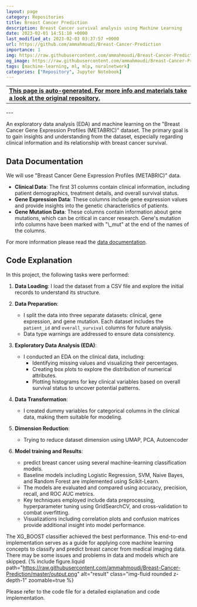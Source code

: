 ```yaml
---
layout: page
category: Repositories
title: Breast Cancer Prediction
description: Breast Cancer survival analysis using Machine Learning
date: 2023-02-01 14:51:10 +0000
last_modified_at: 2023-02-03 03:37:57 +0000
url: https://github.com/ammahmoudi/Breast-Cancer-Prediction
importance: 1
img: https://raw.githubusercontent.com/ammahmoudi/Breast-Cancer-Prediction/master/output.png
og_image: https://raw.githubusercontent.com/ammahmoudi/Breast-Cancer-Prediction/master/output.png
tags: [machine-learning, ml, mlp, nuralnetwork]
categories: ["Repository", Jupyter Notebook]
---
```

<div id="open-in-github" > <table class="table-cv list-group-table"> <tbody> <tr>    <td class="list-group-name"><b>   <a href="https://github.com/ammahmoudi/Breast-Cancer-Prediction" rel="external nofollow noopener" target="_blank"><i class="fa-brands fa-github"></i> This page is auto-generated. For more info and materials take a look at the original repository.</a> </b></td></tr> </tbody> </table></div>
---

An exploratory data analysis (EDA) and machine learning on the "Breast Cancer Gene Expression Profiles (METABRIC)" dataset.
The primary goal is to gain insights and understanding from the dataset, especially regarding clinical information and its relationship with breast cancer survival.


## Data Documentation
We will use "Breast Cancer Gene Expression Profiles (METABRIC)" data.
- **Clinical Data**: The first 31 columns contain clinical information, including patient demographics, treatment details, and overall survival status.
- **Gene Expression Data**: These columns include gene expression values and provide insights into the genetic characteristics of patients.
- **Gene Mutation Data**: These columns contain information about gene mutations, which can be critical in cancer research. Gene's mutation info columns have been marked with \"\\_mut\" at the end of the names of the columns.
  
For more information please read the [data documentation](https://www.kaggle.com/datasets/raghadalharbi/breast-cancer-gene-expression-profiles-metabric).


## Code Explanation
In this project, the following tasks were performed:

1. **Data Loading**: I load the dataset from a CSV file and explore the initial records to understand its structure.

2. **Data Preparation**:
   - I split the data into three separate datasets: clinical, gene expression, and gene mutation. Each dataset includes the `patient_id` and `overall_survival` columns for future analysis.
   - Data type warnings are addressed to ensure data consistency.

3. **Exploratory Data Analysis (EDA)**:
   - I conducted an EDA on the clinical data, including:
     - Identifying missing values and visualizing their percentages.
     - Creating box plots to explore the distribution of numerical attributes.
     - Plotting histograms for key clinical variables based on overall survival status to uncover potential patterns.

4. **Data Transformation**:
   - I created dummy variables for categorical columns in the clinical data, making them suitable for modeling.
5. **Dimension Reduction**:
   - Trying to reduce dataset dimension using UMAP, PCA, Autoencoder
6. **Model training and Results**:
   - predict breast cancer using several machine-learning classification models.
   - Baseline models including Logistic Regression, SVM, Naive Bayes, and Random Forest are implemented using Scikit-Learn.
   - The models are evaluated and compared using accuracy, precision, recall, and ROC AUC metrics.
   - Key techniques employed include data preprocessing, hyperparameter tuning using GridSearchCV, and cross-validation to combat overfitting.
   - Visualizations including correlation plots and confusion matrices provide additional insight into model performance.

The XG_BOOST classifier achieved the best performance.
This end-to-end implementation serves as a guide for applying core machine learning concepts to classify and predict breast cancer from medical imaging data. There may be some issues and problems in data and models which are skipped.
{% include figure.liquid path="https://raw.githubusercontent.com/ammahmoudi/Breast-Cancer-Prediction/master/output.png" alt="result" class="img-fluid rounded z-depth-1" zoomable=true %}

Please refer to the code file for a detailed explanation and code implementation.

